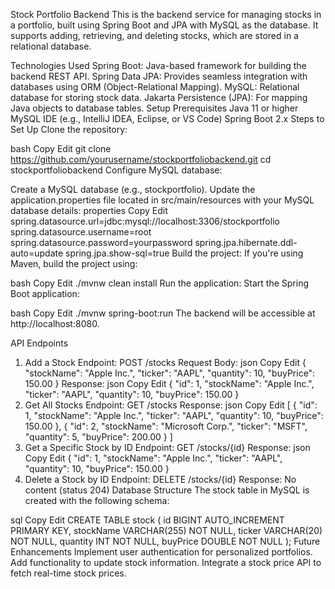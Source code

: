Stock Portfolio Backend
This is the backend service for managing stocks in a portfolio, built using Spring Boot and JPA with MySQL as the database. It supports adding, retrieving, and deleting stocks, which are stored in a relational database.

Technologies Used
Spring Boot: Java-based framework for building the backend REST API.
Spring Data JPA: Provides seamless integration with databases using ORM (Object-Relational Mapping).
MySQL: Relational database for storing stock data.
Jakarta Persistence (JPA): For mapping Java objects to database tables.
Setup
Prerequisites
Java 11 or higher
MySQL
IDE (e.g., IntelliJ IDEA, Eclipse, or VS Code)
Spring Boot 2.x
Steps to Set Up
Clone the repository:

bash
Copy
Edit
git clone https://github.com/yourusername/stockportfoliobackend.git
cd stockportfoliobackend
Configure MySQL database:

Create a MySQL database (e.g., stockportfolio).
Update the application.properties file located in src/main/resources with your MySQL database details:
properties
Copy
Edit
spring.datasource.url=jdbc:mysql://localhost:3306/stockportfolio
spring.datasource.username=root
spring.datasource.password=yourpassword
spring.jpa.hibernate.ddl-auto=update
spring.jpa.show-sql=true
Build the project: If you're using Maven, build the project using:

bash
Copy
Edit
./mvnw clean install
Run the application: Start the Spring Boot application:

bash
Copy
Edit
./mvnw spring-boot:run
The backend will be accessible at http://localhost:8080.

API Endpoints
1. Add a Stock
Endpoint: POST /stocks
Request Body:
json
Copy
Edit
{
  "stockName": "Apple Inc.",
  "ticker": "AAPL",
  "quantity": 10,
  "buyPrice": 150.00
}
Response:
json
Copy
Edit
{
  "id": 1,
  "stockName": "Apple Inc.",
  "ticker": "AAPL",
  "quantity": 10,
  "buyPrice": 150.00
}
2. Get All Stocks
Endpoint: GET /stocks
Response:
json
Copy
Edit
[
  {
    "id": 1,
    "stockName": "Apple Inc.",
    "ticker": "AAPL",
    "quantity": 10,
    "buyPrice": 150.00
  },
  {
    "id": 2,
    "stockName": "Microsoft Corp.",
    "ticker": "MSFT",
    "quantity": 5,
    "buyPrice": 200.00
  }
]
3. Get a Specific Stock by ID
Endpoint: GET /stocks/{id}
Response:
json
Copy
Edit
{
  "id": 1,
  "stockName": "Apple Inc.",
  "ticker": "AAPL",
  "quantity": 10,
  "buyPrice": 150.00
}
4. Delete a Stock by ID
Endpoint: DELETE /stocks/{id}
Response: No content (status 204)
Database Structure
The stock table in MySQL is created with the following schema:

sql
Copy
Edit
CREATE TABLE stock (
    id BIGINT AUTO_INCREMENT PRIMARY KEY,
    stockName VARCHAR(255) NOT NULL,
    ticker VARCHAR(20) NOT NULL,
    quantity INT NOT NULL,
    buyPrice DOUBLE NOT NULL
);
Future Enhancements
Implement user authentication for personalized portfolios.
Add functionality to update stock information.
Integrate a stock price API to fetch real-time stock prices.
